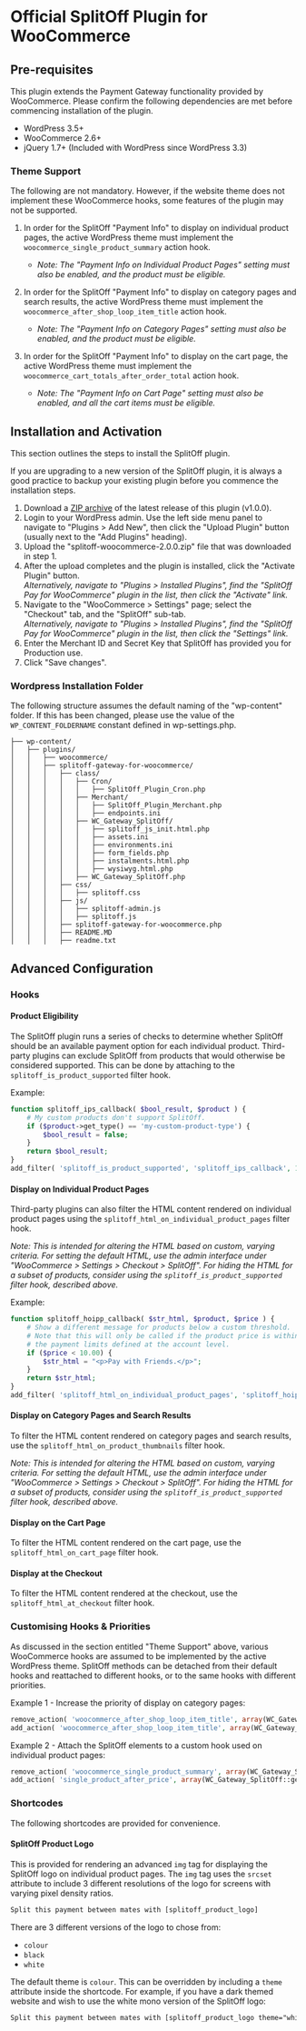 # Official SplitOff Plugin for WooCommerce

## Pre-requisites

This plugin extends the Payment Gateway functionality provided by WooCommerce. Please confirm the following dependencies are met before commencing installation of the plugin.

* WordPress 3.5+
* WooCommerce 2.6+
* jQuery 1.7+ (Included with WordPress since WordPress 3.3)

### Theme Support

The following are not mandatory. However, if the website theme does not implement these WooCommerce hooks, some features of the plugin may not be supported.

1. In order for the SplitOff "Payment Info" to display on individual product pages, the active WordPress theme must implement the `woocommerce_single_product_summary` action hook.
    * _Note: The "Payment Info on Individual Product Pages" setting must also be enabled, and the product must be eligible._

2. In order for the SplitOff "Payment Info" to display on category pages and search results, the active WordPress theme must implement the `woocommerce_after_shop_loop_item_title` action hook.
    * _Note: The "Payment Info on Category Pages" setting must also be enabled, and the product must be eligible._

3. In order for the SplitOff "Payment Info" to display on the cart page, the active WordPress theme must implement the `woocommerce_cart_totals_after_order_total` action hook.
    * _Note: The "Payment Info on Cart Page" setting must also be enabled, and all the cart items must be eligible._

## Installation and Activation

This section outlines the steps to install the SplitOff plugin.

If you are upgrading to a new version of the SplitOff plugin, it is always a good practice to backup your existing plugin before you commence the installation steps.

1. Download a [ZIP archive](https://downloads.wordpress.org/plugin/splitoff-pay-woocommerce.1.0.0.zip) of the latest release of this plugin (v1.0.0).
2. Login to your WordPress admin. Use the left side menu panel to navigate to "Plugins > Add New", then click the "Upload Plugin" button (usually next to the "Add Plugins" heading).
3. Upload the "splitoff-woocommerce-2.0.0.zip" file that was downloaded in step 1.
4. After the upload completes and the plugin is installed, click the "Activate Plugin" button.  
   _Alternatively, navigate to "Plugins > Installed Plugins", find the "SplitOff Pay for WooCommerce" plugin in the list, then click the "Activate" link._
5. Navigate to the "WooCommerce > Settings" page; select the "Checkout" tab, and the "SplitOff" sub-tab.  
   _Alternatively, navigate to "Plugins > Installed Plugins", find the "SplitOff Pay for WooCommerce" plugin in the list, then click the "Settings" link._
6. Enter the Merchant ID and Secret Key that SplitOff has provided you for Production use.
7. Click "Save changes".

### Wordpress Installation Folder

The following structure assumes the default naming of the "wp-content" folder. If this has been changed, please use the value of the `WP_CONTENT_FOLDERNAME` constant defined in wp-settings.php.

```
├── wp-content/
│   ├── plugins/
│   │   ├── woocommerce/
│   │   ├── splitoff-gateway-for-woocommerce/
│   │   │   ├── class/
│   │   │   │   ├── Cron/
│   │   │   │   │   ├── SplitOff_Plugin_Cron.php
│   │   │   │   ├── Merchant/
│   │   │   │   │   ├── SplitOff_Plugin_Merchant.php
│   │   │   │   │   ├── endpoints.ini
│   │   │   │   ├── WC_Gateway_SplitOff/
│   │   │   │   │   ├── splitoff_js_init.html.php
│   │   │   │   │   ├── assets.ini
│   │   │   │   │   ├── environments.ini
│   │   │   │   │   ├── form_fields.php
│   │   │   │   │   ├── instalments.html.php
│   │   │   │   │   ├── wysiwyg.html.php
│   │   │   │   ├── WC_Gateway_SplitOff.php
│   │   │   ├── css/
│   │   │   │   ├── splitoff.css
│   │   │   ├── js/
│   │   │   │   ├── splitoff-admin.js
│   │   │   │   ├── splitoff.js
│   │   │   ├── splitoff-gateway-for-woocommerce.php
│   │   │   ├── README.MD
│   │   │   ├── readme.txt
```

## Advanced Configuration

### Hooks

#### Product Eligibility

The SplitOff plugin runs a series of checks to determine whether SplitOff should be an available payment option for each individual product. Third-party plugins can exclude SplitOff from products that would otherwise be considered supported. This can be done by attaching to the `splitoff_is_product_supported` filter hook.

Example:
```PHP
function splitoff_ips_callback( $bool_result, $product ) {
    # My custom products don't support SplitOff.
    if ($product->get_type() == 'my-custom-product-type') {
        $bool_result = false;
    }
    return $bool_result;
}
add_filter( 'splitoff_is_product_supported', 'splitoff_ips_callback', 10, 2 );
```

#### Display on Individual Product Pages

Third-party plugins can also filter the HTML content rendered on individual product pages using the `splitoff_html_on_individual_product_pages` filter hook.

*Note: This is intended for altering the HTML based on custom, varying criteria. For setting the default HTML, use the admin interface under "WooCommerce > Settings > Checkout > SplitOff". For hiding the HTML for a subset of products, consider using the `splitoff_is_product_supported` filter hook, described above.*

Example:
```PHP
function splitoff_hoipp_callback( $str_html, $product, $price ) {
    # Show a different message for products below a custom threshold.
    # Note that this will only be called if the product price is within
    # the payment limits defined at the account level.
    if ($price < 10.00) {
        $str_html = "<p>Pay with Friends.</p>";
    }
    return $str_html;
}
add_filter( 'splitoff_html_on_individual_product_pages', 'splitoff_hoipp_callback', 10, 3 );
```

#### Display on Category Pages and Search Results

To filter the HTML content rendered on category pages and search results, use the `splitoff_html_on_product_thumbnails` filter hook.

*Note: This is intended for altering the HTML based on custom, varying criteria. For setting the default HTML, use the admin interface under "WooCommerce > Settings > Checkout > SplitOff". For hiding the HTML for a subset of products, consider using the `splitoff_is_product_supported` filter hook, described above.*

#### Display on the Cart Page

To filter the HTML content rendered on the cart page, use the `splitoff_html_on_cart_page` filter hook.

#### Display at the Checkout

To filter the HTML content rendered at the checkout, use the `splitoff_html_at_checkout` filter hook.

### Customising Hooks & Priorities

As discussed in the section entitled "Theme Support" above, various WooCommerce hooks are assumed to be implemented by the active WordPress theme. SplitOff methods can be detached from their default hooks and reattached to different hooks, or to the same hooks with different priorities.

Example 1 - Increase the priority of display on category pages:
```PHP
remove_action( 'woocommerce_after_shop_loop_item_title', array(WC_Gateway_SplitOff::getInstance(), 'print_info_for_listed_products'), 15, 0 );
add_action( 'woocommerce_after_shop_loop_item_title', array(WC_Gateway_SplitOff::getInstance(), 'print_info_for_listed_products'), 5, 0 );
```

Example 2 - Attach the SplitOff elements to a custom hook used on individual product pages:
```PHP
remove_action( 'woocommerce_single_product_summary', array(WC_Gateway_SplitOff::getInstance(), 'print_info_for_product_detail_page'), 15, 0 );
add_action( 'single_product_after_price', array(WC_Gateway_SplitOff::getInstance(), 'print_info_for_product_detail_page'), 10, 0 );
```

### Shortcodes

The following shortcodes are provided for convenience.

#### SplitOff Product Logo

This is provided for rendering an advanced `img` tag for displaying the SplitOff logo on individual product pages. The `img` tag uses the `srcset` attribute to include 3 different resolutions of the logo for screens with varying pixel density ratios.

```HTML
Split this payment between mates with [splitoff_product_logo]
```

There are 3 different versions of the logo to chose from:
* `colour`
* `black`
* `white`

The default theme is `colour`. This can be overridden by including a `theme` attribute inside the shortcode. For example, if you have a dark themed website and wish to use the white mono version of the SplitOff logo:

```HTML
Split this payment between mates with [splitoff_product_logo theme="white"]
```
